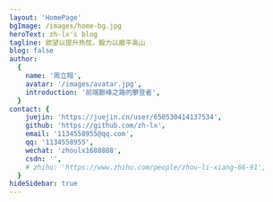 ```yaml
---
layout: 'HomePage'
bgImage: /images/home-bg.jpg
heroText: zh-lx's blog
tagline: 欲望以提升热忱，毅力以磨平高山
blog: false
author:
  {
    name: '周立翔',
    avatar: '/images/avatar.jpg',
    introduction: '前端巅峰之路的攀登者',
  }
contact: {
    juejin: 'https://juejin.cn/user/650530414137534',
    github: 'https://github.com/zh-lx',
    email: '1134558955@qq.com',
    qq: '1134558955',
    wechat: 'zhoulx1688888',
    csdn: '',
    # zhihu: 'https://www.zhihu.com/people/zhou-li-xiang-66-91',
  }
hideSidebar: true
---
```


